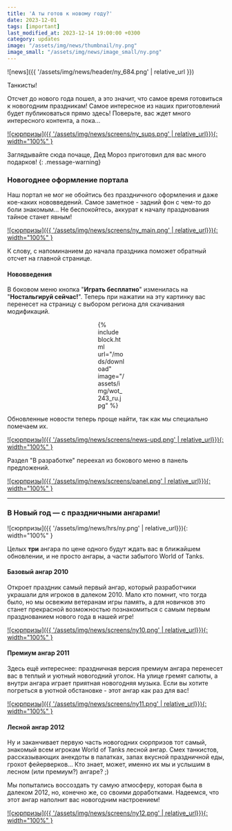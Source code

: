 ```yaml
---
title: 'А ты готов к новому году?'
date: 2023-12-01
tags: [important]
last_modified_at: 2023-12-14 19:00:00 +0300
category: updates
image: "/assets/img/news/thumbnail/ny.png"
image_small: "/assets/img/news/image_small/ny.png"
---
```


<p style="display: none">Пришла пора самого волшебного праздника в году, но нужно успеть подготовиться!</p>

![news]({{ '/assets/img/news/header/ny_684.png' | relative_url }})

Танкисты!

Отсчет до нового года пошел, а это значит, что самое время готовиться к новогодним праздникам! Самое интересное из наших приготовлений будет публиковаться прямо здесь! Поверьте, вас ждет много интересного контента, а пока...

[![сюрпризы]({{ '/assets/img/news/screens/ny_sups.png' | relative_url}}){: width="100%" }](/assets/img/news/screens/ny_sups.png)

Заглядывайте сюда почаще, Дед Мороз приготовил для вас много подарков!
{: .message-warning}

### Новогоднее оформление портала

Наш портал не мог не обойтись без праздничного оформления и даже кое-каких нововведений. Самое заметное - задний фон с чем-то до боли знакомым... Не беспокойтесь, аккурат к началу празднования тайное станет явным!

[![сюрпризы]({{ '/assets/img/news/screens/ny_main.png' | relative_url}}){: width="100%" }](/assets/img/news/screens/ny_main.png)

К слову, с напоминанием до начала праздника поможет обратный отсчет на главной странице.

#### Нововведения

В боковом меню кнопка "**Играть бесплатно**" изменилась на "**Ностальгируй сейчас!**". Теперь при нажатии на эту картинку вас перенесет на страницу с выбором региона для скачивания модификаций.

<p style="margin: 0px 232px 0 210px;">
    {% include block.html url="/mods/download" image="/assets/img/wot_243_ru.jpg" %}
</p>

Обновленные новости теперь проще найти, так как мы специально помечаем их.

[![сюрпризы]({{ '/assets/img/news/screens/news-upd.png' | relative_url}}){: width="100%" }](/assets/img/news/screens/news-upd.png)

Раздел "В разработке" переехал из бокового меню в панель предложений.

[![сюрпризы]({{ '/assets/img/news/screens/panel.png' | relative_url}}){: width="100%" }](/assets/img/news/screens/panel.png)

---

### В Новый год — с праздничными ангарами!

![сюрпризы]({{ '/assets/img/news/hrs/ny.png' | relative_url}}){: width="100%" }

Целых **три** ангара по цене одного будут ждать вас в ближайшем обновлении, и не просто ангары, а части забытого World of Tanks.

#### Базовый ангар 2010

Откроет праздник самый первый ангар, который разработчики украшали для игроков в далеком 2010. Мало кто помнит, что тогда было, но мы освежим ветеранам игры память, а для новичков это станет прекрасной возможностью познакомиться с самым первым празднованием нового года в нашей игре!

[![сюрпризы]({{ '/assets/img/news/screens/ny10.png' | relative_url}}){: width="100%" }](/assets/img/news/screens/ny10.png)

#### Премиум ангар 2011

Здесь ещё интереснее: праздничная версия премиум ангара перенесет вас в теплый и уютный новогодний уголок. На улице гремят салюты, а внутри ангара играет приятная новогодняя музыка. Если вы хотите погреться в уютной обстановке - этот ангар как раз для вас!

[![сюрпризы]({{ '/assets/img/news/screens/ny11.png' | relative_url}}){: width="100%" }](/assets/img/news/screens/ny11.png)

#### Лесной ангар 2012

Ну и заканчивает первую часть новогодних сюрпризов тот самый, знакомый всем игрокам World of Tanks лесной ангар. Смех танкистов, рассказывающих анекдоты в палатках, запах вкусной праздничной еды, грохот фейерверков... Кто знает, может, именно их мы и услышим в лесном (или премиум?) ангаре? ;)

Мы попытались воссоздать ту самую атмосферу, которая была в далеком 2012, но, конечно же, со своими доработками. Надеемся, что этот ангар наполнит вас новогодним настроением!

[![сюрпризы]({{ '/assets/img/news/screens/ny12.png' | relative_url}}){: width="100%" }](/assets/img/news/screens/ny12.png)